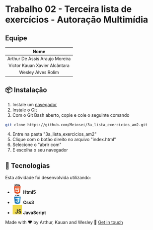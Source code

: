 # Trabalho 02 - Terceira lista de exercícios - Autoração Multimídia

## Equipe

|              Nome              |
| :----------------------------: |
| Arthur De Assis Araujo Moreira |
| Victor Kauan Xavier Alcântara  |
|       Wesley Alves Rolim       |

## 📦 Instalação

1. Instale um [navegador](https://br.my-best.com/20907)
2. Instale o [Git](https://git-scm.com/)
3. Com o Git Bash aberto, copie e cole o seguinte comando

```bash
git clone https://github.com/Meiosei/3a_lista_exercicios_am2.git
```

4. Entre na pasta "3a_lista_exercicios_am2"
5. Clique com o botão direito no arquivo "index.html"
6. Selecione o "abrir com"
7. E escolha o seu navegador

## 🧰 Tecnologias

Esta atividade foi desenvolvida utilizando:

- <img height="30" src="https://raw.githubusercontent.com/github/explore/80688e429a7d4ef2fca1e82350fe8e3517d3494d/topics/html/html.png"> **Html5**
- <img height="30" src="https://raw.githubusercontent.com/github/explore/80688e429a7d4ef2fca1e82350fe8e3517d3494d/topics/css/css.png"> **Css3**
- <img height="30" src="https://raw.githubusercontent.com/github/explore/80688e429a7d4ef2fca1e82350fe8e3517d3494d/topics/javascript/javascript.png"> **JavaScript**

Made with ❤️ by Arthur, Kauan and Wesley 👋 [Get in touch](https://github.com/Meiosei/3a_lista_exercicios_am2)
